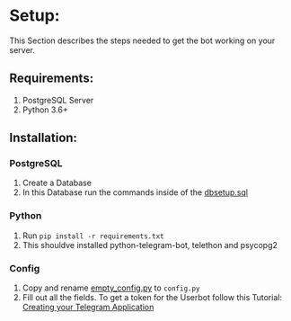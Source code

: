 # Setup:
This Section  describes the steps needed to get the bot working on your server.
## Requirements:
1. PostgreSQL Server
2. Python 3.6+

## Installation:
### PostgreSQL
1. Create a Database
2. In this Database run the commands inside of the [dbsetup.sql](../master/sourukorekuta/dbsetup.sql)
### Python
1. Run `pip install -r requirements.txt`
2. This shouldve installed python-telegram-bot, telethon and psycopg2
### Config
1. Copy and rename [empty_config.py](../master/sourukorekuta/empty_config.py) to `config.py`
2. Fill out all the fields. To get a token for the Userbot follow this Tutorial: [Creating your Telegram Application](https://core.telegram.org/api/obtaining_api_id)
